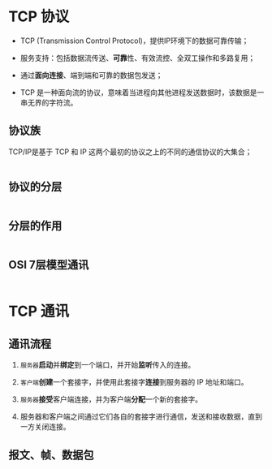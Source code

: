 # TCP 协议

- TCP (Transmission Control Protocol)，提供IP环境下的数据可靠传输；

- 服务支持：包括数据流传送、**可靠**性、有效流控、全双工操作和多路复用；

- 通过**面向连接**、端到端和可靠的数据包发送；

- TCP 是一种面向流的协议，意味着当进程向其他进程发送数据时，该数据是一串无界的字符流。

## 协议族

TCP/IP是基于 TCP 和 IP 这两个最初的协议之上的不同的通信协议的大集合；

<img src="file:///E:/MarkText/image%20cache/TCPIP%20协议族.png" title="" alt="" data-align="center">

## 协议的分层

<img src="file:///E:/MarkText/image%20cache/协议的分层.png" title="" alt="" data-align="center">

## 分层的作用

<img src="file:///E:/MarkText/image%20cache/协议分层的作用.png" title="" alt="" data-align="center">

## OSI 7层模型通讯

<img src="file:///E:/MarkText/image%20cache/OSI%207层模型通讯.png" title="" alt="" data-align="center">

# TCP 通讯

## 通讯流程

1. `服务器`**启动**并**绑定**到一个端口，并开始**监听**传入的连接。

2. `客户端`**创建**一个套接字，并使用此套接字**连接**到服务器的 IP 地址和端口。

3. `服务器`**接受**客户端连接，并为客户端**分配**一个新的套接字。

4. 服务器和客户端之间通过它们各自的套接字进行通信，发送和接收数据，直到一方关闭连接。

## 报文、帧、数据包
